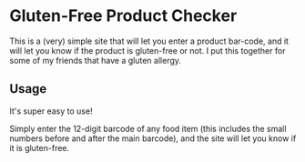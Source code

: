 
# Gluten-Free Product Checker

This is a (very) simple site that will let you enter a product bar-code, and it will let you know if the product is gluten-free or not. I put this together for some of my friends that have a gluten allergy. 

## Usage

It's super easy to use!

Simply enter the 12-digit barcode of any food item (this includes the small numbers before and after the main barcode), and the site will let you know if it is gluten-free.